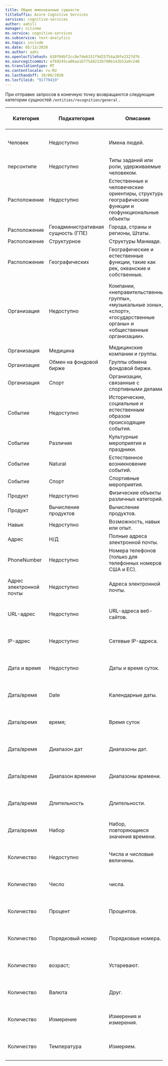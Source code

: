 ```yaml
---
title: Общие именованные сущности
titleSuffix: Azure Cognitive Services
services: cognitive-services
author: aahill
manager: nitinme
ms.service: cognitive-services
ms.subservice: text-analytics
ms.topic: include
ms.date: 05/13/2020
ms.author: aahi
ms.openlocfilehash: 630f04bf2cc9e7de6331f9d25754a20fe2327d76
ms.sourcegitcommit: ef69245ca06aa16775d4232b790b142b53a0c248
ms.translationtype: MT
ms.contentlocale: ru-RU
ms.lasthandoff: 10/06/2020
ms.locfileid: "91779419"
---
```

При отправке запросов в конечную точку возвращаются следующие категории сущностей `/entities/recognition/general` .

| Категория   | Подкатегория | Описание                          | Начальная версия модели                                                    | Примечания |
|------------|-------------|--------------------------------------|-------------------------------------------------------------|--------------------------------------|
| Человек     | Недоступно         | Имена людей.  | `2019-10-01`  | Также возвращается NER версии 2.1 |
| персонтипе | Недоступно         | Типы заданий или роли, удерживаемые человеком. | `2020-02-01` | |
|Расположение    | Недоступно         | Естественные и человеческие ориентиры, структуры, географические функции и геофункциональные объекты     |  `2019-10-01` | Также возвращается NER версии 2.1 |
|Расположение     | Геоадминистративная сущность (ГПЕ)        | Города, страны и регионы, Штаты.      | `2020-02-01` | |
|Расположение     | Структурное                       | Структуры Манмаде. | `2020-04-01` | |
|Расположение     | Географических       | Географические и естественные функции, такие как рек, океанские и собственные. |  `2020-04-01` | |
|Организация  | Недоступно | Компании, «неправительственные группы», «музыкальные зоны», «спорт», «государственные органы» и «общественные организации».  | `2019-10-01` | Национальные и религионсы не включаются в этот тип сущности. Также возвращается NER версии 2.1 |
|Организация | Медицина | Медицинские компании и группы. | `2020-04-01` |  |
|Организация | Обмен на фондовой бирже | Группы обмена фондовой биржи. | `2020-04-01` | |
| Организация | Спорт | Организации, связанные с спортивными делами. | `2020-04-01` |  |
| Событие  | Недоступно | Исторические, социальные и естественным образом происходящие события. | `2020-02-01` |  |
| Событие  | Различия | Культурные мероприятия и праздники. | `2020-04-01` | |
| Событие  | Natural | Естественное возникновение событий. | `2020-04-01` |  |
| Событие  | Спорт | Спортивные мероприятия.  | `2020-04-01` | |
| Продукт | Недоступно | Физические объекты различных категорий. | `2020-02-01` | |
| Продукт | Вычисление продуктов | Вычисление продуктов. |  `2020-02-01 ` | |
| Навык | Недоступно | Возможность, навык или опыт. | `2020-02-01` |  |
| Адрес | Н/Д | Полные адреса электронной почты.  | `2020-04-01` |  |
| PhoneNumber | Недоступно | Номера телефонов (только для телефонных номеров США и ЕС). | `2019-10-01` | Также возвращается NER версии 2.1 |
| Адрес электронной почты | Недоступно | Адреса электронной почты. | `2019-10-01` | Также возвращается NER версии 2.1 |
| URL-адрес | Недоступно | URL-адреса веб-сайтов. | `2019-10-01` | Также возвращается NER версии 2.1  |
| IP-адрес | Недоступно | Сетевые IP-адреса. | `2019-10-01` | Также возвращается NER версии 2.1 |
| Дата и время | Недоступно | Даты и время суток. | `2019-10-01` | Также возвращается NER версии 2.1 | 
| Дата/время | Date | Календарные даты. | `2019-10-01` | Также возвращается NER версии 2.1 |
| Дата/время | время; | Время суток | `2019-10-01` | Также возвращается NER версии 2.1 |
| Дата/время | Диапазон дат | Диапазоны дат. | `2019-10-01` | Также возвращается NER версии 2.1 |
| Дата/время | Диапазон времени | Диапазоны времени. | `2019-10-01` | Также возвращается NER версии 2.1 |
| Дата/время | Длительность | Длительности. | `2019-10-01` | Также возвращается NER версии 2.1 |
| Дата/время | Набор | Набор, повторяющиеся значения времени. |  `2019-10-01` | Также возвращается NER версии 2.1 |
| Количество | Недоступно | Числа и числовые величины. | `2019-10-01` | Также возвращается NER версии 2.1  |
| Количество | Число | числа. | `2019-10-01` | Также возвращается NER версии 2.1 |
| Количество | Процент | Процентов.| `2019-10-01` | Также возвращается NER версии 2.1 |
| Количество | Порядковый номер | Порядковые номера. | `2019-10-01` | Также возвращается NER версии 2.1 |
| Количество | возраст; | Устаревают. | `2019-10-01` |  Также возвращается NER версии 2.1 |
| Количество | Валюта | Друг. | `2019-10-01` | Также возвращается NER версии 2.1 |
| Количество | Измерение | Измерения и измерения. | `2019-10-01` | Также возвращается NER версии 2.1 |
| Количество | Температура | Измеряем. | `2019-10-01` | Также возвращается NER версии 2.1 |
